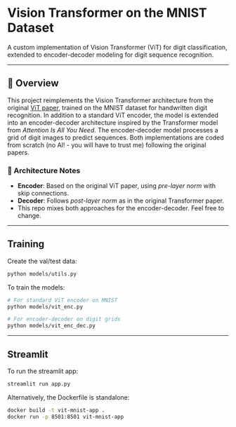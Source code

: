 # Vision Transformer on the MNIST Dataset

A custom implementation of Vision Transformer (ViT) for digit classification, extended to encoder-decoder modeling for digit sequence recognition.

---

## 🚀 Overview

This project reimplements the Vision Transformer architecture from the original [ViT paper](https://arxiv.org/abs/2010.11929), trained on the MNIST dataset for handwritten digit recognition. In addition to a standard ViT encoder, the model is extended into an encoder-decoder architecture inspired by the Transformer model from *Attention Is All You Need*. The encoder-decoder model processes a grid of digit images to predict sequences. Both implementations are coded from scratch (no AI! - you will have to trust me) following the original papers.

### 🔧 Architecture Notes

- **Encoder**: Based on the original ViT paper, using *pre-layer norm* with skip connections.
- **Decoder**: Follows *post-layer norm* as in the original Transformer paper.
- This repo mixes both approaches for the encoder-decoder. Feel free to change. 

---

## Training

Create the val/test data: 
```bash
python models/utils.py
```

To train the models:

```bash
# For standard ViT encoder on MNIST
python models/vit_enc.py

# For encoder-decoder on digit grids
python models/vit_enc_dec.py
```

---

## Streamlit

To run the streamlit app:

```bash
streamlit run app.py
```

Alternatively, the Dockerfile is standalone:

```bash
docker build -t vit-mnist-app .
docker run -p 8501:8501 vit-mnist-app



